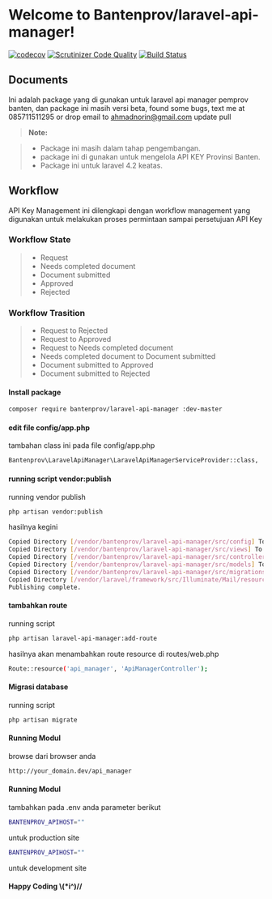 Welcome to Bantenprov/laravel-api-manager!
===================
[![codecov](https://codecov.io/gh/bantenprov/laravel-api-manager/branch/master/graph/badge.svg)](https://codecov.io/gh/bantenprov/laravel-api-manager)
[![Scrutinizer Code Quality](https://scrutinizer-ci.com/g/bantenprov/laravel-api-manager/badges/quality-score.png?b=master)](https://scrutinizer-ci.com/g/bantenprov/laravel-api-manager/?branch=master)
[![Build Status](https://scrutinizer-ci.com/g/bantenprov/laravel-api-manager/badges/build.png?b=master)](https://scrutinizer-ci.com/g/bantenprov/laravel-api-manager/build-status/master)

Documents
-------------

Ini adalah package yang di gunakan untuk laravel api manager pemprov banten, dan package ini masih versi beta, found some bugs, text me at 085711511295 or drop email to ahmadnorin@gmail.com
update pull

> **Note:**

> - Package ini masih dalam tahap pengembangan.
> - package ini di gunakan untuk mengelola API KEY Provinsi Banten.
> - Package ini untuk laravel 4.2 keatas.

## Workflow
API Key Management ini dilengkapi dengan workflow management yang digunakan untuk melakukan proses permintaan sampai persetujuan API Key

### Workflow State
> - Request
> - Needs completed document
> - Document submitted
> - Approved
> - Rejected

### Workflow Trasition
> - Request to Rejected
> - Request to Approved
> - Request to Needs completed document
> - Needs completed document to Document submitted
> - Document submitted to Approved
> - Document submitted to Rejected


#### <i class="icon-file"></i> Install package

```sh
composer require bantenprov/laravel-api-manager :dev-master
```
#### <i class="icon-file"></i> edit file config/app.php

tambahan class ini pada file config/app.php
```sh
Bantenprov\LaravelApiManager\LaravelApiManagerServiceProvider::class,
```

#### <i class="icon-file"></i> running script vendor:publish

running vendor publish
```sh
php artisan vendor:publish
```

hasilnya kegini
```sh
Copied Directory [/vendor/bantenprov/laravel-api-manager/src/config] To [/config]
Copied Directory [/vendor/bantenprov/laravel-api-manager/src/views] To [/resources/views/api_manager]
Copied Directory [/vendor/bantenprov/laravel-api-manager/src/controller] To [/app/Http/Controllers]
Copied Directory [/vendor/bantenprov/laravel-api-manager/src/models] To [/app]
Copied Directory [/vendor/bantenprov/laravel-api-manager/src/migrations] To [/database/migrations]
Copied Directory [/vendor/laravel/framework/src/Illuminate/Mail/resources/views] To [/resources/views/vendor/mail]
Publishing complete.
```
#### <i class="icon-file"></i> tambahkan route 

running script
```sh
php artisan laravel-api-manager:add-route
```

hasilnya akan menambahkan route resource di routes/web.php
```sh
Route::resource('api_manager', 'ApiManagerController');
```

#### <i class="icon-file"></i> Migrasi database 

running script
```sh
php artisan migrate
```

#### <i class="icon-file"></i> Running Modul 

browse dari browser anda
```sh
http://your_domain.dev/api_manager
```
#### <i class="icon-file"></i> Running Modul 

tambahkan pada .env anda parameter berikut
```sh
BANTENPROV_APIHOST=""
```
untuk production site
```sh
BANTENPROV_APIHOST=""
```
untuk development site
#### <i class="icon-file"></i> Happy Coding  \\(*i^)//
